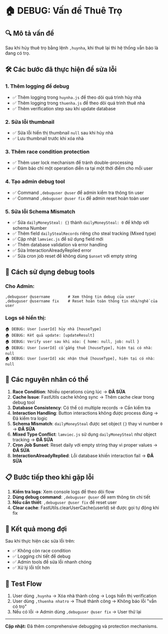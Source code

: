 # 🏠 DEBUG: Vấn đề Thuê Trọ

## 🔍 Mô tả vấn đề
Sau khi hủy thuê trọ bằng lệnh `,huynha`, khi thuê lại thì hệ thống vẫn báo là đang có trọ.

## 🛠️ Các bước đã thực hiện để sửa lỗi

### 1. Thêm logging để debug
- ✅ Thêm logging trong `huynha.js` để theo dõi quá trình hủy nhà
- ✅ Thêm logging trong `thuenha.js` để theo dõi quá trình thuê nhà
- ✅ Thêm verification step sau khi update database

### 2. Sửa lỗi thumbnail
- ✅ Sửa lỗi hiển thị thumbnail `null` sau khi hủy nhà
- ✅ Lưu thumbnail trước khi xóa nhà

### 3. Thêm race condition protection
- ✅ Thêm user lock mechanism để tránh double-processing
- ✅ Đảm bảo chỉ một operation diễn ra tại một thời điểm cho mỗi user

### 4. Tạo admin debug tool
- ✅ Command `,debuguser @user` để admin kiểm tra thông tin user
- ✅ Command `,debuguser @user fix` để admin reset hoàn toàn user

### 5. Sửa lỗi Schema Mismatch
- ✅ Sửa `dailyMoneySteal: {}` thành `dailyMoneySteal: 0` để khớp với schema Number
- ✅ Thêm field `dailyStealRecords` riêng cho steal tracking (Mixed type)
- ✅ Cập nhật `lamviec.js` để sử dụng field mới
- ✅ Thêm database validation và error handling
- ✅ Sửa InteractionAlreadyReplied error
- ✅ Sửa cron job reset để không dùng `$unset` với empty string

## 🔧 Cách sử dụng debug tools

### Cho Admin:
```
,debuguser @username        # Xem thông tin debug của user
,debuguser @username fix    # Reset hoàn toàn thông tin nhà/nghề của user
```

### Logs sẽ hiển thị:
```
🏠 DEBUG: User [userId] hủy nhà [houseType]
🏠 DEBUG: Kết quả update: [updateResult]
🏠 DEBUG: Verify user sau khi xóa: { home: null, job: null }
🏠 DEBUG: User [userId] cố gắng thuê [houseType], hiện tại có nhà: null
🏠 DEBUG: User [userId] xác nhận thuê [houseType], hiện tại có nhà: null
```

## 🚨 Các nguyên nhân có thể

1. **Race Condition**: Nhiều operations cùng lúc → **ĐÃ SỬA**
2. **Cache Issue**: FastUtils cache không sync → Thêm cache clear trong debug tool
3. **Database Consistency**: Có thể có multiple records → Cần kiểm tra
4. **Interaction Handling**: Button interactions không được process đúng → Đã kiểm tra logic
5. **Schema Mismatch**: `dailyMoneySteal` được set object `{}` thay vì number `0` → **ĐÃ SỬA**
6. **Mixed Type Conflict**: `lamviec.js` sử dụng `dailyMoneySteal` như object tracking → **ĐÃ SỬA**
7. **Cron Job $unset**: Reset daily với empty string thay vì proper values → **ĐÃ SỬA**
8. **InteractionAlreadyReplied**: Lỗi database khiến interaction fail → **ĐÃ SỬA**

## 📋 Bước tiếp theo khi gặp lỗi

1. **Kiểm tra logs**: Xem console logs để theo dõi flow
2. **Dùng debug command**: `,debuguser @user` để xem thông tin chi tiết
3. **Nếu cần thiết**: `,debuguser @user fix` để reset user
4. **Clear cache**: FastUtils.clearUserCache(userId) sẽ được gọi tự động khi fix

## 🎯 Kết quả mong đợi

Sau khi thực hiện các sửa lỗi trên:
- ✅ Không còn race condition
- ✅ Logging chi tiết để debug
- ✅ Admin tools để sửa lỗi nhanh chóng
- ✅ Xử lý lỗi tốt hơn

## 🔄 Test Flow

1. User dùng `,huynha` → Xóa nhà thành công → Logs hiển thị verification
2. User dùng `,thuenha nhatro` → Thuê thành công → Không báo lỗi "vẫn có trọ"
3. Nếu có lỗi → Admin dùng `,debuguser @user fix` → User thử lại

---
**Cập nhật:** Đã thêm comprehensive debugging và protection mechanisms. 